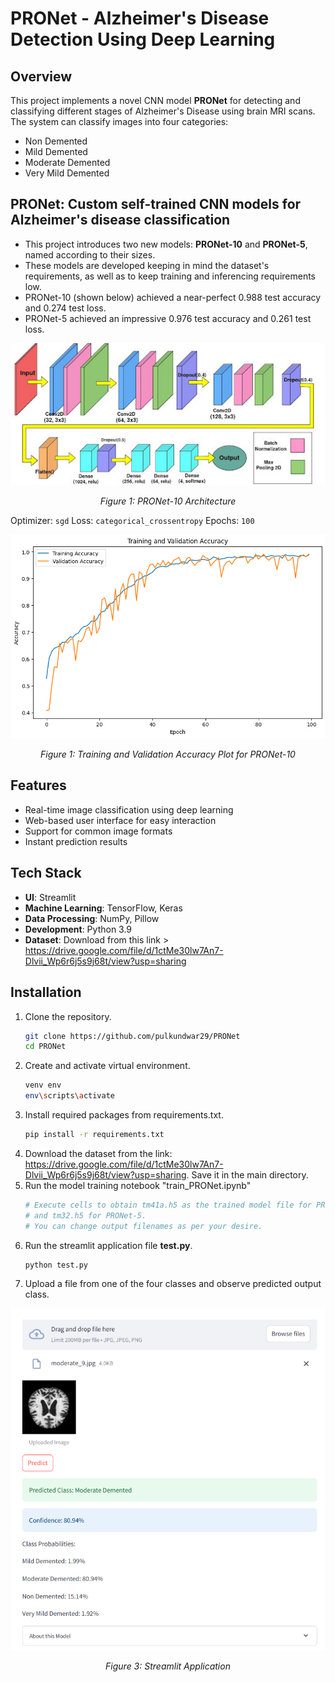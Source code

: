 # PRONet - Alzheimer's Disease Detection Using Deep Learning

## Overview
This project implements a novel CNN model **PRONet** for detecting and classifying different stages of Alzheimer's Disease using brain MRI scans. The system can classify images into four categories:
- Non Demented
- Mild Demented
- Moderate Demented
- Very Mild Demented

## PRONet: Custom self-trained CNN models for Alzheimer's disease classification
- This project introduces two new models: **PRONet-10** and **PRONet-5**, named according to their sizes.
- These models are developed keeping in mind the dataset's requirements, as well as to keep training and inferencing requirements low.
- PRONet-10 (shown below) achieved a near-perfect 0.988 test accuracy and 0.274 test loss.
- PRONet-5 achieved an impressive 0.976 test accuracy and 0.261 test loss.

<div align="center">
  <img src="pro10.jpg" alt="PRONet-10" width="600"/>
  <p><em>Figure 1: PRONet-10 Architecture</em></p>
</div>

Optimizer: `sgd`
Loss: `categorical_crossentropy`
Epochs: `100`

<div align="center">
  <img src="tm41a graph.png" alt="PRONet-10 graph" width="600"/>
  <p><em>Figure 1: Training and Validation Accuracy Plot for PRONet-10</em></p>
</div>

## Features
- Real-time image classification using deep learning
- Web-based user interface for easy interaction
- Support for common image formats
- Instant prediction results

## Tech Stack
- **UI**: Streamlit
- **Machine Learning**: TensorFlow, Keras
- **Data Processing**: NumPy, Pillow
- **Development**: Python 3.9
- **Dataset**: Download from this link > https://drive.google.com/file/d/1ctMe30lw7An7-Dlvii_Wp6r6j5s9j68t/view?usp=sharing

## Installation

1. Clone the repository.
   ```bash
   git clone https://github.com/pulkundwar29/PRONet
   cd PRONet
   ```
2. Create and activate virtual environment.
   ```bash
   venv env
   env\scripts\activate
   ```
3. Install required packages from requirements.txt.
   ```bash
   pip install -r requirements.txt
   ```
4. Download the dataset from the link: https://drive.google.com/file/d/1ctMe30lw7An7-Dlvii_Wp6r6j5s9j68t/view?usp=sharing. Save it in the main directory.
5. Run the model training notebook "train_PRONet.ipynb"
   ```bash
   # Execute cells to obtain tm41a.h5 as the trained model file for PRONet-10,
   # and tm32.h5 for PRONet-5.
   # You can change output filenames as per your desire.
   ```
6. Run the streamlit application file **test.py**.
   ```bash
   python test.py
   ```
7. Upload a file from one of the four classes and observe predicted output class.

<div align="center">
  <img src="result.png" alt="UIpic" width="600"/>
  <p><em>Figure 3: Streamlit Application</em></p>
</div>
